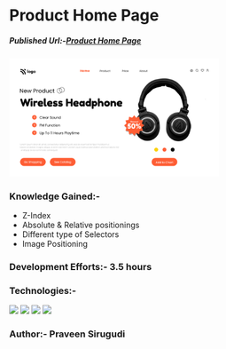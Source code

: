 # Product Home Page

##### Published Url:-[Product Home Page](https://venerable-liger-e67d54.netlify.app/)


<img src="https://github.com/sirugudipraveen3637/ProductHomePage_7/blob/main/7.png" height="60%" width="75%"/>


### Knowledge Gained:-

  
  - Z-Index
  - Absolute & Relative positionings
  - Different type of Selectors
  - Image Positioning
  
### Development Efforts:- 3.5 hours
  
### Technologies:-
<span>
<img src="https://img.shields.io/badge/html5%20-%23E34F26.svg?&style=for-the-badge&logo=html5&logoColor=white"/>
<img src="https://img.shields.io/badge/css3%20-%231572B6.svg?&style=for-the-badge&logo=css3&logoColor=white"/>
<img src="https://img.shields.io/badge/git%20-%23404d59.svg?&style=for-the-badge&logo=git&logoColor=white"/>
<img src="https://img.shields.io/badge/github%20-%23121011.svg?&style=for-the-badge&logo=github&logoColor=white"/>
</span>


### Author:- <b>Praveen Sirugudi<b>


